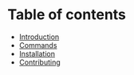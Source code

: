 # Table of contents

- [Introduction](../README.md)
- [Commands](./Commands.md)
- [Installation](Installation.md)
- [Contributing](Contributing.md)